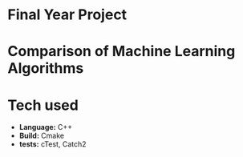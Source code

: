 # Final Year Project

# Comparison of Machine Learning Algorithms

# Tech used
- **Language:** C++
- **Build:** Cmake
- **tests:** cTest, Catch2